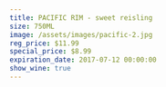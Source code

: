 ```yaml
---
title: PACIFIC RIM - sweet reisling
size: 750ML
image: /assets/images/pacific-2.jpg
reg_price: $11.99
special_price: $8.99
expiration_date: 2017-07-12 00:00:00
show_wine: true
---
```



